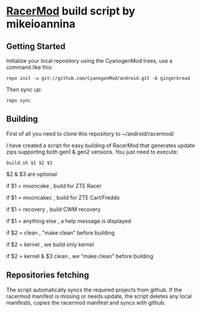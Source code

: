 [RacerMod](http://mikeioannina.droid.tk) build script by mikeioannina
=====================================

Getting Started
---------------

Initialize your local repository using the CyanogenMod trees, use a command like this:

    repo init -u git://github.com/CyanogenMod/android.git -b gingerbread

Then sync up:

    repo sync

Building
---------------

First of all you need to clone this repository to ~/android/racermod/

I have created a script for easy building of RacerMod that generates update zips supporting both gen1 & gen2 versions.
You just need to execute:

    build.sh $1 $2 $3

$2 & $3 are optional

if $1 = mooncake , build for ZTE Racer

if $1 = mooncakec , build for ZTE Carl/Freddo

if $1 = recovery , build CWM recovery

if $1 = anything else , a help message is displayed

if $2 = clean , "make clean" before building

if $2 = kernel , we build only kernel

if $2 = kernel & $3 clean , we "make clean" before building

Repositories fetching
---------------

The script automatically syncs the required projects from github.
If the racermod manifest is missing or needs update, the script deletes any local manifests,
copies the racermod manifest and syncs with github.
